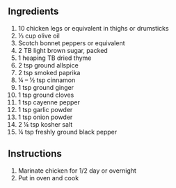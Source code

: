## Ingredients

1. 10 chicken legs or equivalent in thighs or drumsticks
1. ⅓ cup olive oil
1. Scotch bonnet peppers or equivalent
1. 2 TB light brown sugar, packed
1. 1 heaping TB dried thyme
1. 2 tsp ground allspice
1. 2 tsp smoked paprika
1. ¼ – ½ tsp cinnamon
1. 1 tsp ground ginger
1. 1 tsp ground cloves
1. 1 tsp cayenne pepper
1. 1 tsp garlic powder
1. 1 tsp onion powder
1. 2 ¼ tsp kosher salt
1. ¼ tsp freshly ground black pepper

## Instructions

1. Marinate chicken for 1/2 day or overnight
1. Put in oven and cook
